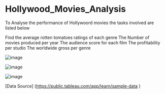 # Hollywood_Movies_Analysis


To Analyse the performance of Hollywoord movies the tasks involved are listed below

Find the average rotten tomatoes ratings of each genre
The Number of movies produced per year
The audience score for each film
The profitability per studio
The worldwide gross per genre

![image](https://github.com/amike68/Hollywood_Movies_Analysis/assets/147053561/7251d1c4-21f1-4b0d-a9fe-6e50c97dfa45)

![image](https://github.com/amike68/Hollywood_Movies_Analysis/assets/147053561/36f7d242-2163-4212-9268-3e95674f66ba)


![image](https://github.com/amike68/Hollywood_Movies_Analysis/assets/147053561/d7e7bb7a-8956-4a63-b7a7-f3fe1c90f730)





[Data Source] (https://public.tableau.com/app/learn/sample-data )



